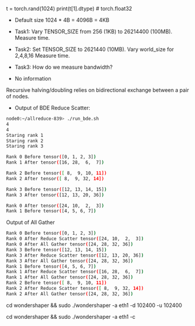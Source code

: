 t = torch.rand(1024)
print(t[1].dtype) # torch.float32

- Default size 1024 * 4B = 4096B = 4KB
- Task1: Vary TENSOR_SIZE from 256 (1KB) to 26214400 (100MB). Measure time.
- Task2: Set TENSOR_SIZE to 2621440 (10MB). Vary world_size for 2,4,8,16 Measure time.
- Task3: How do we measure bandwidth?

- No information 

Recursive halving/doubling relies on bidirectional exchange between a pair of nodes.

- Output of BDE Reduce Scatter:

```bash
node0:~/allreduce-839> ./run_bde.sh
4
4
Staring rank 1
Staring rank 2
Staring rank 3

Rank 0 Before tensor([0, 1, 2, 3])
Rank 1 After tensor([16, 28,  6,  7])

Rank 2 Before tensor([ 8,  9, 10, 11])
Rank 2 After tensor([ 8,  9, 32, 14])

Rank 3 Before tensor([12, 13, 14, 15])
Rank 3 After tensor([12, 13, 20, 36])

Rank 0 After tensor([24, 10,  2,  3])
Rank 1 Before tensor([4, 5, 6, 7])
```

Output of All Gather
```bash
Rank 0 Before tensor([0, 1, 2, 3])
Rank 0 After Reduce Scatter tensor([24, 10,  2,  3])
Rank 0 After All Gather tensor([24, 28, 32, 36])
Rank 3 Before tensor([12, 13, 14, 15])
Rank 3 After Reduce Scatter tensor([12, 13, 20, 36])
Rank 3 After All Gather tensor([24, 28, 32, 36])
Rank 1 Before tensor([4, 5, 6, 7])
Rank 1 After Reduce Scatter tensor([16, 28,  6,  7])
Rank 1 After All Gather tensor([24, 28, 32, 36])
Rank 2 Before tensor([ 8,  9, 10, 11])
Rank 2 After Reduce Scatter tensor([ 8,  9, 32, 14])
Rank 2 After All Gather tensor([24, 28, 32, 36])
```

cd wondershaper && sudo ./wondershaper -a eth1 -d 102400 -u 102400

cd wondershaper && sudo ./wondershaper -a eth1 -c